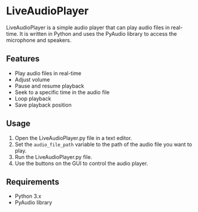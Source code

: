 # LiveAudioPlayer
LiveAudioPlayer is a simple audio player that can play audio files in real-time. It is written in Python and uses the PyAudio library to access the microphone and speakers.

## Features
- Play audio files in real-time
- Adjust volume
- Pause and resume playback
- Seek to a specific time in the audio file
- Loop playback
- Save playback position

## Usage
1. Open the LiveAudioPlayer.py file in a text editor.
2. Set the `audio_file_path` variable to the path of the audio file you want to play.
3. Run the LiveAudioPlayer.py file.
4. Use the buttons on the GUI to control the audio player.

## Requirements
- Python 3.x
- PyAudio library

